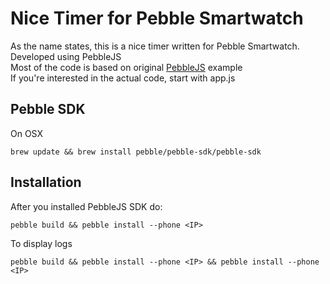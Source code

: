 # Nice Timer for Pebble Smartwatch
As the name states, this is a nice timer written for Pebble Smartwatch.<br />
Developed using PebbleJS <br />
Most of the code is based on original <a href = 'https://github.com/pebble/pebblejs'>PebbleJS</a> example <br />
If you're interested in the actual code, start with app.js


## Pebble SDK
On OSX
```
brew update && brew install pebble/pebble-sdk/pebble-sdk
```


## Installation
After you installed PebbleJS SDK do:

```
pebble build && pebble install --phone <IP>
```

To display logs


```
pebble build && pebble install --phone <IP> && pebble install --phone <IP>
```